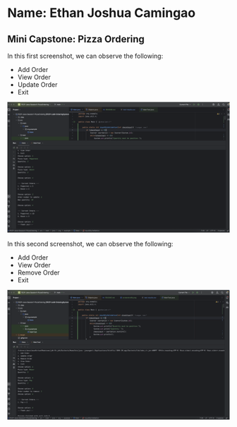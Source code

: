 # Name: Ethan Joshua Camingao
## Mini Capstone: Pizza Ordering

In this first screenshot, we can observe the following:
- Add Order
- View Order
- Update Order
- Exit


<img src="https://github.com/ethan-josh/FECP-Java-Session1-PizzaOrdering/blob/main/screenshot6a.png"/>

In this second screenshot, we can observe the following:
- Add Order
- View Order
- Remove Order
- Exit

<img src="https://github.com/ethan-josh/FECP-Java-Session1-PizzaOrdering/blob/main/screenshot6b.png"/>
